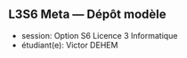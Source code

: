 ## L3S6 Meta — Dépôt modèle

- session: Option S6 Licence 3 Informatique
- étudiant(e): Victor DEHEM
